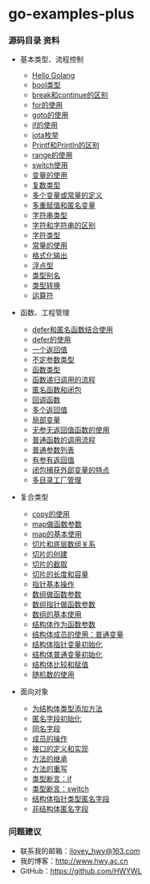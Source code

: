 # go-examples-plus
### 源码目录 资料

- 基本类型、流程控制
    + [Hello Golang](/types-process/Go_hello.go)
    + [bool类型](/types-process/Go_bool类型.go)
    + [break和continue的区别](/types-process/Go_break和continue的区别.go)
    + [for的使用](/types-process/Go_for的使用.go)
    + [goto的使用](/types-process/Go_goto的使用.go)
    + [if的使用](/types-process/Go_if的使用.go)
    + [iota枚举](/types-process/Go_iota枚举.go)
    + [Printf和Println的区别](/types-process/Go_Printf和Println的区别.go)
    + [range的使用](/types-process/Go_range的使用.go)
    + [switch使用](/types-process/Go_switch使用.go)
    + [变量的使用](/types-process/Go_变量的使用.go)
    + [复数类型](/types-process/Go_复数类型.go)
    + [多个变量或常量的定义](/types-process/Go_多个变量或常量的定义.go)
    + [多重赋值和匿名变量](/types-process/Go_多重赋值和匿名变量.go)
    + [字符串类型](/types-process/Go_字符串类型.go)
    + [字符和字符串的区别](/types-process/Go_字符和字符串的区别.go)
    + [字符类型](/types-process/Go_字符类型.go)
    + [常量的使用](/types-process/Go_常量的使用.go)
    + [格式化输出](/types-process/Go_格式化输出.go)
    + [浮点型](/types-process/Go_浮点型.go)
    + [类型别名](/types-process/Go_类型别名.go)
    + [类型转换](/types-process/Go_类型转换.go)
    + [运算符](/types-process/Go_运算符.go)

- 函数、工程管理
	+ [defer和匿名函数结合使用](/functions/Go_defer和匿名函数结合使用.go)
	+ [defer的使用](/functions/Go_defer的使用.go)
	+ [一个返回值](/functions/Go_一个返回值.go)
	+ [不定参数类型](/functions/Go_不定参数类型.go)
	+ [函数类型](/functions/Go_函数类型.go)
	+ [函数递归调用的流程](/functions/Go_函数递归调用的流程.go)
	+ [匿名函数和闭包](/functions/Go_匿名函数和闭包.go)
	+ [回调函数](/functions/Go_回调函数.go)
	+ [多个返回值](/functions/Go_多个返回值.go)
	+ [局部变量](/functions/Go_局部变量.go)
	+ [无参无返回值函数的使用](/functions/Go_无参无返回值函数的使用.go)
	+ [普通函数的调用流程](/functions/Go_普通函数的调用流程.go)
	+ [普通参数列表](/functions/Go_普通参数列表.go)
	+ [有参有返回值](/functions/Go_有参有返回值.go)
	+ [闭包捕获外部变量的特点](/functions/Go_闭包捕获外部变量的特点.go)
	+ [多目录工厂管理](/functions/src/main.go)

- 复合类型
	+ [copy的使用](/compound-types/Go_copy的使用.go)
	+ [map做函数参数](/compound-types/Go_map做函数参数.go)
	+ [map的基本使用](/compound-types/Go_map的基本使用.go)
	+ [切片和底层数组关系](/compound-types/Go_切片和底层数组关系.go)
	+ [切片的创建](/compound-types/Go_切片的创建.go)
	+ [切片的截取](/compound-types/Go_切片的截取.go)
	+ [切片的长度和容量](/compound-types/Go_切片的长度和容量.go)
	+ [指针基本操作](/compound-types/Go_指针基本操作.go)
	+ [数组做函数参数](/compound-types/Go_数组做函数参数.go)
	+ [数组指针做函数参数](/compound-types/Go_数组指针做函数参数.go)
	+ [数组的基本使用](/compound-types/Go_数组的基本使用.go)
	+ [结构体作为函数参数](/compound-types/Go_结构体作为函数参数.go)
	+ [结构体成员的使用：普通变量](/compound-types/Go_结构体成员的使用：普通变量.go)
	+ [结构体指针变量初始化](/compound-types/Go_结构体指针变量初始化.go)
	+ [结构体普通变量初始化](/compound-types/Go_结构体普通变量初始化.go)
	+ [结构体比较和赋值](/compound-types/Go_结构体比较和赋值.go)
	+ [随机数的使用](/compound-types/Go_随机数的使用.go)

- 面向对象
	+ [为结构体类型添加方法](/object-oriented/Go_为结构体类型添加方法.go)
	+ [匿名字段初始化](/object-oriented/Go_匿名字段初始化.go)
	+ [同名字段](/object-oriented/Go_同名字段.go)
	+ [成员的操作](/object-oriented/Go_成员的操作.go)
	+ [接口的定义和实现](/object-oriented/Go_接口的定义和实现.go)
	+ [方法的继承](/object-oriented/Go_方法的继承.go)
	+ [方法的重写](/object-oriented/Go_方法的重写.go)
	+ [类型断言：if](/object-oriented/Go_类型断言：if.go)
	+ [类型断言：switch](/object-oriented/Go_类型断言：switch.go)
	+ [结构体指针类型匿名字段](/object-oriented/Go_结构体指针类型匿名字段.go)
	+ [非结构体匿名字段](/object-oriented/Go_非结构体匿名字段.go)

### 问题建议

- 联系我的邮箱：ilovey_hwy@163.com
- 我的博客：http://www.hwy.ac.cn
- GitHub：https://github.com/HWYWL